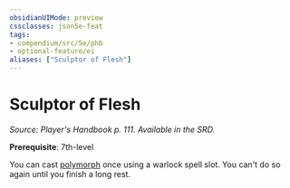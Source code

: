 ```yaml
---
obsidianUIMode: preview
cssclasses: json5e-feat
tags:
- compendium/src/5e/phb
- optional-feature/ei
aliases: ["Sculptor of Flesh"]
---
```

# Sculptor of Flesh
*Source: Player's Handbook p. 111. Available in the SRD.*  

**Prerequisite**: 7th-level

You can cast [polymorph](z_compendium/spells/polymorph.md) once using a warlock spell slot. You can't do so again until you finish a long rest.